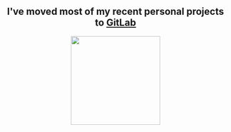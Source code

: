 <div align="center">
  <h2>I've moved most of my recent personal projects to <a href="https://gitlab.com/jirkavrba">GitLab</a></h2>
  <a href="https://gitlab.com/jirkavrba">
    <img src="https://about.gitlab.com/images/press/logo/png/gitlab-logo-500.png" width="200" height="200">
  </a>
</div>
